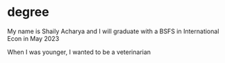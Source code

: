 # degree

My name is Shaily Acharya and I will graduate with a BSFS in International Econ in May 2023

When I was younger, I wanted to be a veterinarian